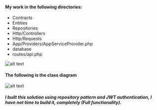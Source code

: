 #### My work in the following directories:

- Contracts
- Entities
- Repositories
- Http/Controllers
- Http/Requests
- App/Providers/AppServiceProvider.php
- database
- routes/api.php

![alt text](https://raw.githubusercontent.com/developh/stripe_payment/master/source.png)



#### The following is the class diagram

![alt text](https://raw.githubusercontent.com/developh/stripe_payment/master/Class%20Digram.png)


##### I built this solution using repository pattern and JWT authentication, I have not time to build it, completely (Full functionality). 